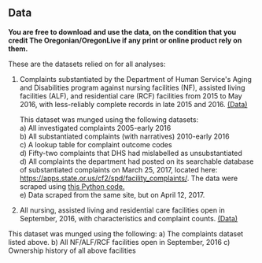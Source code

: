 ## Data

<strong>You are free to download and use the data, on the condition that you credit The Oregonian/OregonLive if any print or online product rely on them.</strong> 

These are the datasets relied on for all analyses:

1. Complaints substantiated by the Department of Human Service's Aging and Disabilities 
program against nursing facilities (NF), assisted living facilities (ALF), and residential
 care (RCF) facilities from 2015 to May 2016, with less-reliably complete records in late
 2015 and 2016. [(Data)](complaints-after-state-updates.csv)
 
   This dataset was munged using the following datasets:  
   a) All investigated complaints 2005-early 2016  
   b) All substantiated complaints (with narratives) 2010-early 2016  
   c) A lookup table for complaint outcome codes  
   d) Fifty-two complaints that DHS had mislabelled as unsubstantiated  
   d) All complaints the department had posted on its searchable database of substantiated 
      complaints on March 25, 2017, located here:  https://apps.state.or.us/cf2/spd/facility_complaints/. 
      The data were scraped using [this Python code.](scraper/DHS_scraper.py)  
   e) Data scraped from the same site, but on April 12, 2017.  


2. All nursing, assisted living and residential care facilities open in September, 2016, 
with characteristics and complaint counts. [(Data)](facilities-after-state-updates.csv)

This dataset was munged using the following:
a) The complaints dataset listed above. 
b) All NF/ALF/RCF facilities open in September, 2016
c) Ownership history of all above facilities
